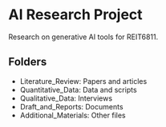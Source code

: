 # AI Research Project

Research on generative AI tools for REIT6811.

## Folders
- Literature_Review: Papers and articles
- Quantitative_Data: Data and scripts  
- Qualitative_Data: Interviews
- Draft_and_Reports: Documents
- Additional_Materials: Other files
